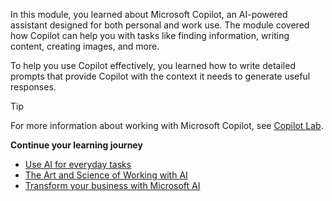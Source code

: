 In this module, you learned about Microsoft Copilot, an AI-powered assistant designed for both personal and work use. The module covered how Copilot can help you with tasks like finding information, writing content, creating images, and more.

To help you use Copilot effectively, you learned how to write detailed prompts that provide Copilot with the context it needs to generate useful responses.

> [!TIP]
> For more information about working with Microsoft Copilot, see [Copilot Lab](https://copilot.cloud.microsoft/prompts).

**Continue your learning journey**

- [Use AI for everyday tasks](/training/modules/use-ai-everyday-tasks?azure-portal=true)
- [The Art and Science of Working with AI](https://www.microsoft.com/worklab/the-art-and-science-of-working-with-ai?azure-portal=true)
- [Transform your business with Microsoft AI](/training/paths/transform-your-business-with-microsoft-ai?azure-portal=true)